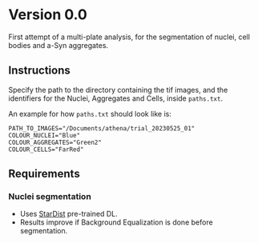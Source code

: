 # Version 0.0

First attempt of a multi-plate analysis, for the segmentation of nuclei, cell bodies and a-Syn aggregates.


## Instructions

Specify the path to the directory containing the tif images, and
the identifiers for the Nuclei, Aggregates and Cells, inside `paths.txt`.

An example for how `paths.txt` should look like is:

```
PATH_TO_IMAGES="/Documents/athena/trial_20230525_01"
COLOUR_NUCLEI="Blue"
COLOUR_AGGREGATES="Green2"
COLOUR_CELLS="FarRed"
```


## Requirements


### Nuclei segmentation

* Uses [StarDist](https://github.com/stardist/stardist) pre-trained DL.
* Results improve if Background Equalization is done before segmentation.



